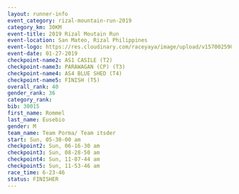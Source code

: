 ```yaml
---
layout: runner-info 
event_category: rizal-mountain-run-2019 
category_km: 30KM 
event-title: 2019 Rizal Moutain Run 
event-location: San Mateo, Rizal Philippines 
event-logo: https://res.cloudinary.com/raceyaya/image/upload/v1570025909/logo/rizal-mountain_gkfete.jpg 
event-date: 01-27-2019 
checkpoint-name2: AS1 CASILE (T2) 
checkpoint-name3: PARAWAGAN (CP) (T3) 
checkpoint-name4: AS4 BLUE SHED (T4) 
checkpoint-name5: FINISH (T5) 
overall_rank: 40
gender_rank: 36
category_rank: 
bib: 30015
first_name: Rommel
last_name: Eusebio
gender: M
team_name: Team Porma/ Team itsder
start: Sun, 05-30-00 am
checkpoint2: Sun, 06-16-30 am
checkpoint3: Sun, 08-28-50 am
checkpoint4: Sun, 11-07-44 am
checkpoint5: Sun, 11-53-46 am
race_time: 6-23-46
status: FINISHER
---
```

